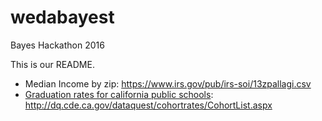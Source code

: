 # wedabayest
Bayes Hackathon 2016

This is our README.

* Median Income by zip: https://www.irs.gov/pub/irs-soi/13zpallagi.csv
* [Graduation rates for california public schools](http://dq.cde.ca.gov/dataquest/cohortrates/CohortList.aspx): http://dq.cde.ca.gov/dataquest/cohortrates/CohortList.aspx
